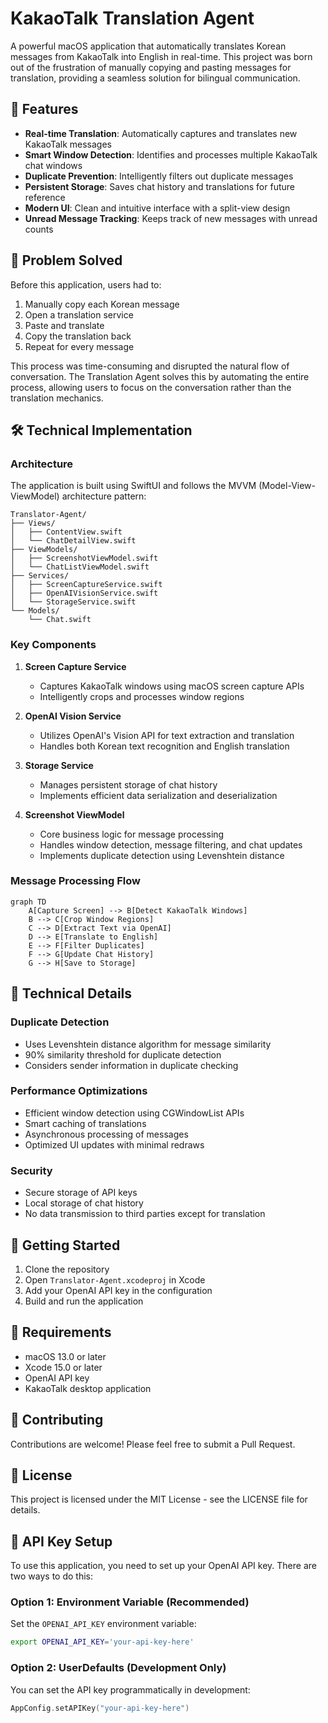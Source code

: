 # KakaoTalk Translation Agent

A powerful macOS application that automatically translates Korean messages from KakaoTalk into English in real-time. This project was born out of the frustration of manually copying and pasting messages for translation, providing a seamless solution for bilingual communication.

## 🌟 Features

- **Real-time Translation**: Automatically captures and translates new KakaoTalk messages
- **Smart Window Detection**: Identifies and processes multiple KakaoTalk chat windows
- **Duplicate Prevention**: Intelligently filters out duplicate messages
- **Persistent Storage**: Saves chat history and translations for future reference
- **Modern UI**: Clean and intuitive interface with a split-view design
- **Unread Message Tracking**: Keeps track of new messages with unread counts

## 🎯 Problem Solved

Before this application, users had to:
1. Manually copy each Korean message
2. Open a translation service
3. Paste and translate
4. Copy the translation back
5. Repeat for every message

This process was time-consuming and disrupted the natural flow of conversation. The Translation Agent solves this by automating the entire process, allowing users to focus on the conversation rather than the translation mechanics.

## 🛠 Technical Implementation

### Architecture

The application is built using SwiftUI and follows the MVVM (Model-View-ViewModel) architecture pattern:

```
Translator-Agent/
├── Views/
│   ├── ContentView.swift
│   └── ChatDetailView.swift
├── ViewModels/
│   ├── ScreenshotViewModel.swift
│   └── ChatListViewModel.swift
├── Services/
│   ├── ScreenCaptureService.swift
│   ├── OpenAIVisionService.swift
│   └── StorageService.swift
└── Models/
    └── Chat.swift
```

### Key Components

1. **Screen Capture Service**
   - Captures KakaoTalk windows using macOS screen capture APIs
   - Intelligently crops and processes window regions

2. **OpenAI Vision Service**
   - Utilizes OpenAI's Vision API for text extraction and translation
   - Handles both Korean text recognition and English translation

3. **Storage Service**
   - Manages persistent storage of chat history
   - Implements efficient data serialization and deserialization

4. **Screenshot ViewModel**
   - Core business logic for message processing
   - Handles window detection, message filtering, and chat updates
   - Implements duplicate detection using Levenshtein distance

### Message Processing Flow

```mermaid
graph TD
    A[Capture Screen] --> B[Detect KakaoTalk Windows]
    B --> C[Crop Window Regions]
    C --> D[Extract Text via OpenAI]
    D --> E[Translate to English]
    E --> F[Filter Duplicates]
    F --> G[Update Chat History]
    G --> H[Save to Storage]
```

## 🔧 Technical Details

### Duplicate Detection
- Uses Levenshtein distance algorithm for message similarity
- 90% similarity threshold for duplicate detection
- Considers sender information in duplicate checking

### Performance Optimizations
- Efficient window detection using CGWindowList APIs
- Smart caching of translations
- Asynchronous processing of messages
- Optimized UI updates with minimal redraws

### Security
- Secure storage of API keys
- Local storage of chat history
- No data transmission to third parties except for translation

## 🚀 Getting Started

1. Clone the repository
2. Open `Translator-Agent.xcodeproj` in Xcode
3. Add your OpenAI API key in the configuration
4. Build and run the application

## 📝 Requirements

- macOS 13.0 or later
- Xcode 15.0 or later
- OpenAI API key
- KakaoTalk desktop application

## 🤝 Contributing

Contributions are welcome! Please feel free to submit a Pull Request.

## 📄 License

This project is licensed under the MIT License - see the LICENSE file for details.

## 🔑 API Key Setup

To use this application, you need to set up your OpenAI API key. There are two ways to do this:

### Option 1: Environment Variable (Recommended)
Set the `OPENAI_API_KEY` environment variable:
```bash
export OPENAI_API_KEY='your-api-key-here'
```

### Option 2: UserDefaults (Development Only)
You can set the API key programmatically in development:
```swift
AppConfig.setAPIKey("your-api-key-here")
```